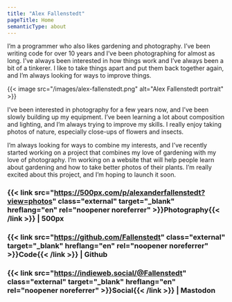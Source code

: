 ```yaml
---
title: "Alex Fallenstedt"
pageTitle: Home
semanticType: about
---
```


I’m a programmer who also likes gardening and photography. I’ve been writing code for over 10 years and I’ve been photographing for almost as long. I’ve always been interested in how things work and I’ve always been a bit of a tinkerer. I like to take things apart and put them back together again, and I’m always looking for ways to improve things.

{{< image
src="/images/alex-fallenstedt.png"
alt="Alex Fallenstedt portrait" >}}

I’ve been interested in photography for a few years now, and I’ve been slowly building up my equipment. I’ve been learning a lot about composition and lighting, and I’m always trying to improve my skills. I really enjoy taking photos of nature, especially close-ups of flowers and insects.

I’m always looking for ways to combine my interests, and I’ve recently started working on a project that combines my love of gardening with my love of photography. I’m working on a website that will help people learn about gardening and how to take better photos of their plants. I’m really excited about this project, and I’m hoping to launch it soon.

### {{< link src="https://500px.com/p/alexanderfallenstedt?view=photos" class="external" target="_blank" hreflang="en" rel="noopener noreferrer" >}}Photography{{< /link >}} | 500px

### {{< link src="https://github.com/Fallenstedt" class="external" target="_blank" hreflang="en" rel="noopener noreferrer" >}}Code{{< /link >}} | Github

### {{< link src="https://indieweb.social/@Fallenstedt" class="external" target="_blank" hreflang="en" rel="noopener noreferrer" >}}Social{{< /link >}} | Mastodon

